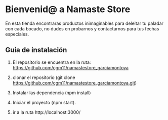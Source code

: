 # Bienvenid@ a Namaste Store

En esta tienda encontraras productos inimaginables para deleitar tu paladar con cada bocado, no dudes en probarnos y contactarnos para tus fechas especiales.

## Guía de instalación

1. El repositorio se encuentra en la ruta: https://github.com/cgm11/namastestore_garciamontoya

2. clonar el repositorio (git clone https://github.com/cgm11/namastestore_garciamontoya.git)

3. Instalar las dependencia (npm install)

4. Iniciar el proyecto (npm start).

5. ir a la ruta http://localhost:3000/
